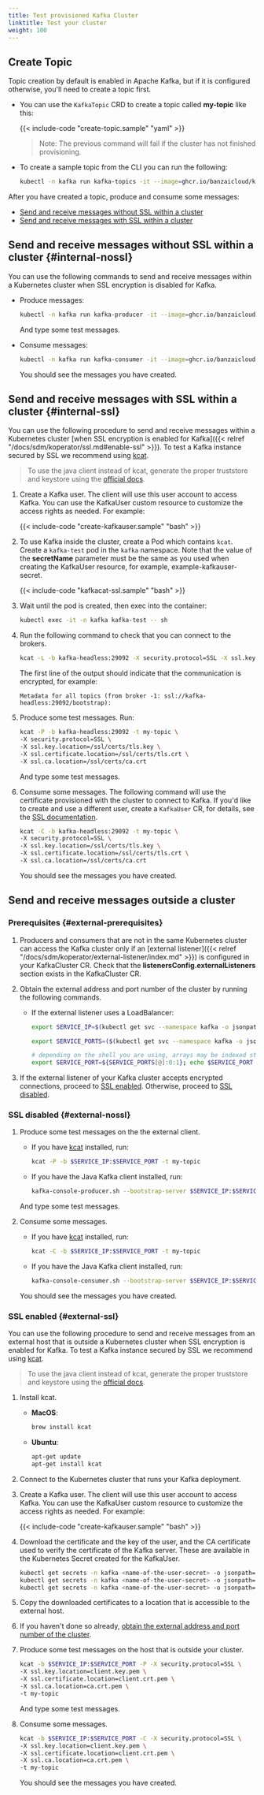```yaml
---
title: Test provisioned Kafka Cluster
linktitle: Test your cluster
weight: 100
---
```


## Create Topic

Topic creation by default is enabled in Apache Kafka, but if it is configured otherwise, you'll need to create a topic first.

- You can use the `KafkaTopic` CRD to create a topic called **my-topic** like this:

    {{< include-code "create-topic.sample" "yaml" >}}

    > Note: The previous command will fail if the cluster has not finished provisioning.

- To create a sample topic from the CLI you can run the following:

    ```bash
    kubectl -n kafka run kafka-topics -it --image=ghcr.io/banzaicloud/kafka:2.13-3.1.0 --rm=true --restart=Never -- /opt/kafka/bin/kafka-topics.sh --zookeeper zookeeper-client.zookeeper:2181 --topic my-topic --create --partitions 1 --replication-factor 1
    ```

After you have created a topic, produce and consume some messages:

- [Send and receive messages without SSL within a cluster](#internal-nossl)
- [Send and receive messages with SSL within a cluster](#internal-ssl)

## Send and receive messages without SSL within a cluster {#internal-nossl}

You can use the following commands to send and receive messages within a Kubernetes cluster when SSL encryption is disabled for Kafka.

- Produce messages:

    ```bash
    kubectl -n kafka run kafka-producer -it --image=ghcr.io/banzaicloud/kafka:2.13-3.1.0 --rm=true --restart=Never -- /opt/kafka/bin/kafka-console-producer.sh --bootstrap-server kafka-headless:29092 --topic my-topic
    ```

    And type some test messages.

- Consume messages:

    ```bash
    kubectl -n kafka run kafka-consumer -it --image=ghcr.io/banzaicloud/kafka:2.13-3.1.0 --rm=true --restart=Never -- /opt/kafka/bin/kafka-console-consumer.sh --bootstrap-server kafka-headless:29092 --topic my-topic --from-beginning
    ```

    You should see the messages you have created.

## Send and receive messages with SSL within a cluster {#internal-ssl}

You can use the following procedure to send and receive messages within a Kubernetes cluster [when SSL encryption is enabled for Kafka]({{< relref "/docs/sdm/koperator/ssl.md#enable-ssl" >}}). To test a Kafka instance secured by SSL we recommend using [kcat](https://github.com/edenhill/kcat).

> To use the java client instead of kcat, generate the proper truststore and keystore using the [official docs](https://kafka.apache.org/documentation/#security_ssl).

1. Create a Kafka user. The client will use this user account to access Kafka. You can use the KafkaUser custom resource to customize the access rights as needed. For example:

    {{< include-code "create-kafkauser.sample" "bash" >}}

1. To use Kafka inside the cluster, create a Pod which contains `kcat`. Create a `kafka-test` pod in the `kafka` namespace. Note that the value of the **secretName** parameter must be the same as you used when creating the KafkaUser resource, for example, example-kafkauser-secret.

    {{< include-code "kafkacat-ssl.sample" "bash" >}}

1. Wait until the pod is created, then exec into the container:

    ```bash
    kubectl exec -it -n kafka kafka-test -- sh
    ```

1. Run the following command to check that you can connect to the brokers.

    ```bash
    kcat -L -b kafka-headless:29092 -X security.protocol=SSL -X ssl.key.location=/ssl/certs/tls.key -X ssl.certificate.location=/ssl/certs/tls.crt -X ssl.ca.location=/ssl/certs/ca.crt
    ```

    The first line of the output should indicate that the communication is encrypted, for example:

    ```text
    Metadata for all topics (from broker -1: ssl://kafka-headless:29092/bootstrap):
    ```

1. Produce some test messages. Run:

    ```bash
    kcat -P -b kafka-headless:29092 -t my-topic \
    -X security.protocol=SSL \
    -X ssl.key.location=/ssl/certs/tls.key \
    -X ssl.certificate.location=/ssl/certs/tls.crt \
    -X ssl.ca.location=/ssl/certs/ca.crt
    ```

    And type some test messages.

1. Consume some messages.
    The following command will use the certificate provisioned with the cluster to connect to Kafka. If you'd like to create and use a different user, create a `KafkaUser` CR, for details, see the [SSL documentation](../ssl/).

    ```bash
    kcat -C -b kafka-headless:29092 -t my-topic \
    -X security.protocol=SSL \
    -X ssl.key.location=/ssl/certs/tls.key \
    -X ssl.certificate.location=/ssl/certs/tls.crt \
    -X ssl.ca.location=/ssl/certs/ca.crt
    ```

    You should see the messages you have created.

## Send and receive messages outside a cluster

### Prerequisites {#external-prerequisites}

1. Producers and consumers that are not in the same Kubernetes cluster can access the Kafka cluster only if an [external listener]({{< relref "/docs/sdm/koperator/external-listener/index.md" >}}) is configured in your KafkaCluster CR. Check that the **listenersConfig.externalListeners** section exists in the KafkaCluster CR.
1. Obtain the external address and port number of the cluster by running the following commands.

    <!-- FIXME How is this different if we use nodeport for the external listener? -->
    - If the external listener uses a LoadBalancer:

        ```bash
        export SERVICE_IP=$(kubectl get svc --namespace kafka -o jsonpath="{.status.loadBalancer.ingress[0].hostname}" envoy-loadbalancer-external-kafka); echo $SERVICE_IP

        export SERVICE_PORTS=($(kubectl get svc --namespace kafka -o jsonpath="{.spec.ports[*].port}" envoy-loadbalancer-external-kafka)); echo ${SERVICE_PORTS[@]}

        # depending on the shell you are using, arrays may be indexed starting from 0 or 1
        export SERVICE_PORT=${SERVICE_PORTS[@]:0:1}; echo $SERVICE_PORT
        ```

1. If the external listener of your Kafka cluster accepts encrypted connections, proceed to [SSL enabled](#external-ssl). Otherwise, proceed to [SSL disabled](#external-nossl).

### SSL disabled {#external-nossl}

1. Produce some test messages on the the external client.

    - If you have [kcat](https://github.com/edenhill/kcat) installed, run:

        ```bash
        kcat -P -b $SERVICE_IP:$SERVICE_PORT -t my-topic
        ```

    - If you have the Java Kafka client installed, run:

        ```bash
        kafka-console-producer.sh --bootstrap-server $SERVICE_IP:$SERVICE_PORT --topic my-topic
        ```

    And type some test messages.

1. Consume some messages.

    - If you have [kcat](https://github.com/edenhill/kcat) installed, run:

        ```bash
        kcat -C -b $SERVICE_IP:$SERVICE_PORT -t my-topic
        ```

    - If you have the Java Kafka client installed, run:

        ```bash
        kafka-console-consumer.sh --bootstrap-server $SERVICE_IP:$SERVICE_PORT --topic my-topic --from-beginning
        ```

    You should see the messages you have created.

### SSL enabled {#external-ssl}

You can use the following procedure to send and receive messages from an external host that is outside a Kubernetes cluster when SSL encryption is enabled for Kafka. To test a Kafka instance secured by SSL we recommend using [kcat](https://github.com/edenhill/kcat).

> To use the java client instead of kcat, generate the proper truststore and keystore using the [official docs](https://kafka.apache.org/documentation/#security_ssl).

1. Install kcat.

    - __MacOS__:

        ```bash
        brew install kcat
        ```

    - __Ubuntu__:

        ```bash
        apt-get update
        apt-get install kcat
        ```

1. Connect to the Kubernetes cluster that runs your Kafka deployment.

1. Create a Kafka user. The client will use this user account to access Kafka. You can use the KafkaUser custom resource to customize the access rights as needed. For example:

    {{< include-code "create-kafkauser.sample" "bash" >}}

1. Download the certificate and the key of the user, and the CA certificate used to verify the certificate of the Kafka server. These are available in the Kubernetes Secret created for the KafkaUser.

    ```bash
    kubectl get secrets -n kafka <name-of-the-user-secret> -o jsonpath="{['data']['tls\.crt']}" | base64 -D > client.crt.pem
    kubectl get secrets -n kafka <name-of-the-user-secret> -o jsonpath="{['data']['tls\.key']}" | base64 -D > client.key.pem
    kubectl get secrets -n kafka <name-of-the-user-secret> -o jsonpath="{['data']['ca\.crt']}" | base64 -D > ca.crt.pem
    ```

1. Copy the downloaded certificates to a location that is accessible to the external host.

1. If you haven't done so already, [obtain the external address and port number of the cluster](#external-prerequisites).

1. Produce some test messages on the host that is outside your cluster.

    ```bash
    kcat -b $SERVICE_IP:$SERVICE_PORT -P -X security.protocol=SSL \
    -X ssl.key.location=client.key.pem \
    -X ssl.certificate.location=client.crt.pem \
    -X ssl.ca.location=ca.crt.pem \
    -t my-topic
    ```

    And type some test messages.

1. Consume some messages.

    ```bash
    kcat -b $SERVICE_IP:$SERVICE_PORT -C -X security.protocol=SSL \
    -X ssl.key.location=client.key.pem \
    -X ssl.certificate.location=client.crt.pem \
    -X ssl.ca.location=ca.crt.pem \
    -t my-topic
    ```

    You should see the messages you have created.
